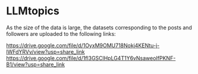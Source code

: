 # LLMtopics
As the size of the data is large, the datasets corresponding to the posts and followers are uploaded to the following links:

https://drive.google.com/file/d/1OyxM9OMU718Nokj4KENtu-j-lWFdYRVv/view?usp=share_link
https://drive.google.com/file/d/1fl3GSClHpLG4T1Y6vNsaweoIfPKNF-B1/view?usp=share_link

